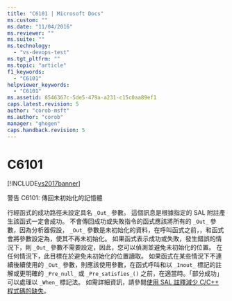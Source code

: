 ```yaml
---
title: "C6101 | Microsoft Docs"
ms.custom: ""
ms.date: "11/04/2016"
ms.reviewer: ""
ms.suite: ""
ms.technology: 
  - "vs-devops-test"
ms.tgt_pltfrm: ""
ms.topic: "article"
f1_keywords: 
  - "C6101"
helpviewer_keywords: 
  - "C6101"
ms.assetid: 8546367c-5de5-479a-a231-c15c0aa89ef1
caps.latest.revision: 5
author: "corob-msft"
ms.author: "corob"
manager: "ghogen"
caps.handback.revision: 5
---
```

# C6101
[!INCLUDE[vs2017banner](../code-quality/includes/vs2017banner.md)]

警告 C6101: 傳回未初始化的記憶體  
  
 行經函式的成功路徑未設定具名 `_Out_` 參數。  這個訊息是根據指定的 SAL 附註產生該函式一定會成功。  不會傳回成功或失敗指令的函式應該將所有的 `_Out_` 參數，因為分析器假設， `_Out_` 參數是未初始化的資料，在呼叫函式之前，，和函式會將參數設定為，使其不再未初始化。  如果函式表示成功或失敗，發生錯誤的情況下，則 `_Out_` 參數不需要設定，因此，您可以偵測並避免未初始化的位置。  在任何情況下，此目標在於避免未初始化的位置讀取。  如果函式在某些情況下不連續後續使用的 `_Out_` 參數，則應該使用參數，在函式呼叫和以 `_Inout_` 標記的註解或更明確的 `_Pre_null_` 或 `_Pre_satisfies_()` 之前，在適當時。「部分成功」可以處理以 `_When_` 標記法。  如需詳細資訊，請參閱[使用 SAL 註釋減少 C\/C\+\+ 程式碼的缺失](../code-quality/using-sal-annotations-to-reduce-c-cpp-code-defects.md)。